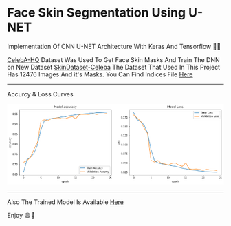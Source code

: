 # Face Skin Segmentation Using U-NET

Implementation Of CNN U-NET Architecture With Keras And Tensorflow :snake::eyes:

[CelebA-HQ](https://drive.google.com/file/d/1badu11NqxGf6qM3PTTooQDJvQbejgbTv/view?usp=sharing) Dataset Was Used To Get Face Skin Masks And Train The DNN on New Dataset [SkinDataset-Celeba](https://drive.google.com/file/d/1CADWWyk8J2_LJjcCE-YgGonMYs-TsZql/view?usp=sharing)
The Dataset That Used In This Project Has 12476 Images And it's Masks.
You Can Find Indices File [Here](https://drive.google.com/file/d/1-2ayf0QSxua-8WUaCAJhHfsoQNnI83A2/view?usp=sharing)

---
Accurcy & Loss Curves

![Curves](ImgSrc/output.png)

---
Also The Trained Model Is Available [Here](https://drive.google.com/file/d/1QQuCsQO1XkEb7pyh2M02hRI0rT7hSPm-/view?usp=sharing)

Enjoy :smile::yellow_heart:
